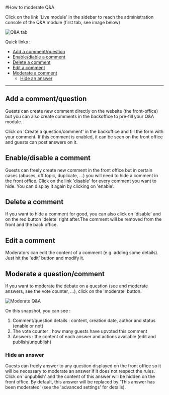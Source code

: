 #How to moderate Q&A

Click on the link 'Live module' in the sidebar to reach the administration console of the Q&A module (first tab, see image below)

![Q&A tab](https://raw.github.com/applidget/event-cms-documentation/master/images/moderators/qa_tab.png)

Quick links :
* [Add a comment/question](https://github.com/applidget/event-cms-documentation/blob/master/sections/moderators/q_and_a.md#-add-a-commentquestion)
* [Enable/diable a comment](https://github.com/applidget/event-cms-documentation/blob/master/sections/moderators/q_and_a.md#-enabledisable-a-comment)
* [Delete a comment](https://github.com/applidget/event-cms-documentation/blob/master/sections/moderators/q_and_a.md#-delete-a-comment)
* [Edit a comment](https://github.com/applidget/event-cms-documentation/blob/master/sections/moderators/q_and_a.md#-edit-a-comment)
* [Moderate a comment](https://github.com/applidget/event-cms-documentation/blob/master/sections/moderators/q_and_a.md#-moderate-a-questioncomment)
  * [Hide an answer](https://github.com/applidget/event-cms-documentation/blob/master/sections/moderators/q_and_a.md#-hide-an-answer)

---

## [](#add_comment) Add a comment/question

Guests can create new comment directly on the website (the front-office) but you can also create comments in the backoffice to pre-fill your Q&A module.

Click on 'Create a question/comment' in the backoffice and fill the form with your comment. 
If this comment is enabled, it can be seen on the front office and guests can post answers on it.

## [](#enable_comment) Enable/disable a comment

Guests can freely create new comment in the front office but in certain cases (abuses, off topic, duplicate, …) you will need to hide a comment in the front office.
Click on the link 'disable' for every comment you want to hide. You can display it again by clicking on 'enable'.

## [](#delete_comment) Delete a comment

If you want to hide a comment for good, you can also click on 'disable' and on the red button 'delete' right after.The comment will be removed from the front and the back office.

## [](#edit_comment) Edit a comment

Moderators can edit the content of a comment (e.g. adding some details). Just hit the 'edit' button and modify it.

## [](#moderate_comment) Moderate a question/comment

If you want to moderate the debate on a question (see and moderate answers, see the vote counter, …), click on the 'moderate' button.


![Moderate Q&A](https://raw.github.com/applidget/event-cms-documentation/master/images/moderators/qa_moderate_backoffice.png)

On this snapshot, you can see : 

1. Comment/question details : content, creation date, author and status (enable or not)
2. The vote counter : how many guests have upvoted this comment
3. Answers : the content of each answer and actions available (edit and publish/unpublish)

### [](#hide_answer) Hide an answer

Guests can freely answer to any question displayed on the front office so it will be necessary to moderate an answer if it does not respect the rules. Click on 'unpublish' and the content of this answer will be hidden on the front office. By default, this answer will be replaced by 'This answer has been moderated' (see the 'advanced settings' for details).





